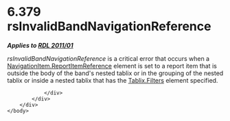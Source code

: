 <html dir="LTR" xmlns:mshelp="http://msdn.microsoft.com/mshelp" xmlns:ddue="http://ddue.schemas.microsoft.com/authoring/2003/5" xmlns:xlink="http://www.w3.org/1999/xlink" xmlns:tool="http://www.microsoft.com/tooltip">
    <head>
        <meta http-equiv="Content-Type" content="text/html; CHARSET=utf-8"></meta>
        <meta name="save" content="history"></meta>
        <title>6.379 rsInvalidBandNavigationReference</title>
        <xml>
            <mshelp:toctitle title="6.379 rsInvalidBandNavigationReference"></mshelp:toctitle>
            <mshelp:rltitle title="[MS-RDL]: rsInvalidBandNavigationReference"></mshelp:rltitle>
            <mshelp:keyword index="A" term="60c7679b-bd6a-4cf5-862c-3c241bbfd3ef"></mshelp:keyword>
            <mshelp:attr name="DCSext.ContentType" value="open specification"></mshelp:attr>
            <mshelp:attr name="AssetID" value="60c7679b-bd6a-4cf5-862c-3c241bbfd3ef"></mshelp:attr>
            <mshelp:attr name="TopicType" value="kbRef"></mshelp:attr>
            <mshelp:attr name="DCSext.Title" value="[MS-RDL]: rsInvalidBandNavigationReference" />
        </xml>
    </head>
    <body>
        <div id="header">
            <h1 class="heading">6.379 rsInvalidBandNavigationReference</h1>
        </div>
        <div id="mainSection">
            <div id="mainBody">
                <div id="allHistory" class="saveHistory"></div>
                <div id="sectionSection0" class="section" name="collapseableSection">
                    

<p><b><i>Applies to </i></b><a href="bf2bab1a-b608-4bcc-b718-1cc1baa9579c.html"><b><i>RDL 2011/01</i></b></a></p>

<p><i>rsInvalidBandNavigationReference</i> is a critical error
that occurs when a <a href="5d4b5692-dd1b-476a-b1a8-5e5e124a32d2.html">NavigationItem.ReportItemReference</a>
element is set to a report item that is outside the body of the band's nested
tablix or in the grouping of the nested tablix or inside a nested tablix that
has the <a href="1c4c6ca5-4595-4c71-971a-12f11080fa80.html">Tablix.Filters</a>
element specified.</p>


                </div>
            </div>
        </div>
    </body>
</html>
